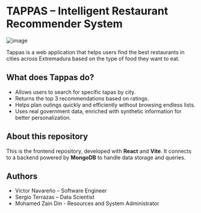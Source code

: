 # TAPPAS – Intelligent Restaurant Recommender System

![image](https://github.com/user-attachments/assets/164bc77d-b362-42a8-83b1-8956842ca679)

Tappas is a web application that helps users find the best restaurants in cities across Extremadura based on the type of food they want to eat.

## What does Tappas do?

- Allows users to search for specific tapas by city.
- Returns the top 3 recommendations based on ratings.
- Helps plan outings quickly and efficiently without browsing endless lists.
- Uses real government data, enriched with synthetic information for better personalization.

## About this repository

This is the frontend repository, developed with **React** and **Vite**. It connects to a backend powered by **MongoDB** to handle data storage and queries.


## Authors

- Víctor Navareño – Software Engineer  
- Sergio Terrazas – Data Scientist
- Mohamed Zain Din - Resources and System Administrator
